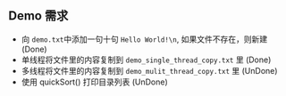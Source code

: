 ## Demo 需求

- 向 `demo.txt`中添加一句十句 `Hello World!\n`, 如果文件不存在，则新建 (Done)
- 单线程将文件里的内容复制到 `demo_single_thread_copy.txt` 里 (Done) 
- 多线程将文件里的内容复制到 `demo_mulit_thread_copy.txt` 里 (UnDone) 
- 使用 quickSort() 打印目录列表 (UnDone)
